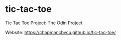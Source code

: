 # tic-tac-toe
Tic Tac Toe Project: The Odin Project

Website: https://chapmancbvcu.github.io/tic-tac-toe/